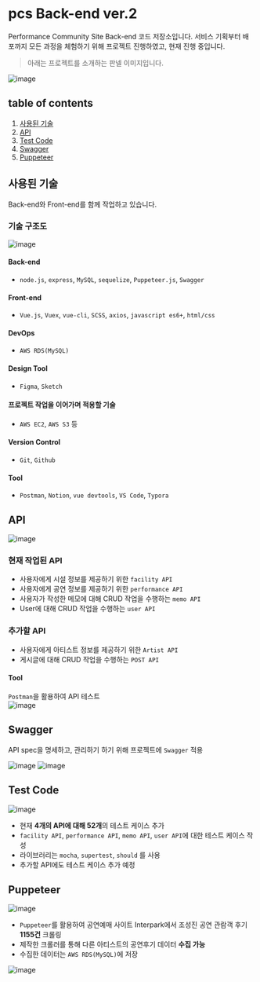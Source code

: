 # pcs Back-end ver.2
Performance Community Site Back-end 코드 저장소입니다. 
서비스 기획부터 배포까지 모든 과정을 체험하기 위해 프로젝트 진행하였고, 현재 진행 중입니다.

> 아래는 프로젝트를 소개하는 판넬 이미지입니다.

![image](https://user-images.githubusercontent.com/60806840/88348206-c5247000-cd87-11ea-97dc-c679f2570dcd.png)


## table of contents
1. [사용된 기술](#사용된-기술)
1. [API](#api)
1. [Test Code](#test-code)
1. [Swagger](#swagger)
1. [Puppeteer](#puppeteer)

## 사용된 기술
Back-end와 Front-end를 함께 작업하고 있습니다.

### 기술 구조도
![image](https://user-images.githubusercontent.com/60806840/88347961-1aac4d00-cd87-11ea-9e29-b8fdd60f73ee.png)


#### Back-end 
- `node.js`, `express`, `MySQL`, `sequelize`, `Puppeteer.js`, `Swagger`

#### Front-end
- `Vue.js`, `Vuex`, `vue-cli`, `SCSS`, `axios`, `javascript es6+`, `html/css`

#### DevOps
- `AWS RDS(MySQL)`

#### Design Tool
- `Figma`, `Sketch`

#### 프로젝트 작업을 이어가며 적용할 기술
- `AWS EC2`, `AWS S3` 등

#### Version Control
- `Git`, `Github`

#### Tool
- `Postman`, `Notion`, `vue devtools`, `VS Code`, `Typora`


## API
![image](https://user-images.githubusercontent.com/60806840/88349495-43364600-cd8b-11ea-9c90-93cb9d97b53e.png)

### 현재 작업된 API 
- 사용자에게 시설 정보를 제공하기 위한 `facility API`
- 사용자에게 공연 정보를 제공하기 위한 `performance API`
- 사용자가 작성한 메모에 대해 CRUD 작업을 수행하는 `memo API`
- User에 대해 CRUD 작업을 수행하는 `user API`

### 추가할 API
- 사용자에게 아티스트 정보를 제공하기 위한 `Artist API`
- 게시글에 대해 CRUD 작업을 수행하는 `POST API`

#### Tool
`Postman`을 활용하여 API 테스트  
![image](https://user-images.githubusercontent.com/60806840/88482162-90d4cd80-cf9a-11ea-84ee-4ca50b0869dd.png)


## Swagger
API spec을 명세하고, 관리하기 하기 위해 프로젝트에 `Swagger` 적용

![image](https://user-images.githubusercontent.com/60806840/88465691-b660c900-ceff-11ea-8b4d-923bc8903e24.png)
![image](https://user-images.githubusercontent.com/60806840/88465706-d6908800-ceff-11ea-9f72-407cd9e94a77.png)


## Test Code
![image](https://user-images.githubusercontent.com/60806840/88484700-6fc8a880-cfab-11ea-8aca-dd6a0f0e8e6d.png)  
- 현재 **4개의 API에 대해 52개**의 테스트 케이스 추가
- `facility API`, `performance API`, `memo API`, `user API`에 대한 테스트 케이스 작성
- 라이브러리는 `mocha`, `supertest`, `should` 를 사용
- 추가할 API에도 테스트 케이스 추가 예정

## Puppeteer 
![image](https://user-images.githubusercontent.com/60806840/88349540-606b1480-cd8b-11ea-9847-d2db43345c9f.png)

- `Puppeteer`를 활용하여 공연예매 사이트 Interpark에서 조성진 공연 관람객 후기 **1155건** 크롤링
- 제작한 크롤러를 통해 다른 아티스트의 공연후기 데이터 **수집 가능**
- 수집한 데이터는 `AWS RDS(MySQL)`에 저장


![image](https://user-images.githubusercontent.com/60806840/88349160-38c77c80-cd8a-11ea-9676-f844094e9037.png)

